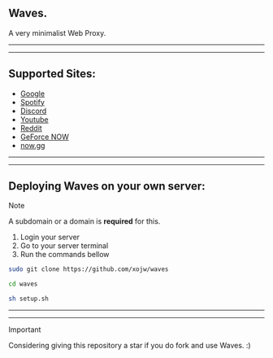 ## Waves.
A very minimalist Web Proxy.

---
---

## Supported Sites:

- [Google](https://google.com)
- [Spotify](https://spotify.com)
- [Discord](https://discord.com)
- [Youtube](https://www.youtube.com)
- [Reddit](https://reddit.com)
- [GeForce NOW](https://play.geforcenow.com/)
- [now.gg](https://now.gg)

---
---

## Deploying Waves on your own server:
> [!NOTE] 
> A subdomain or a domain is **required** for this.

1. Login your server
2. Go to your server terminal
3. Run the commands bellow
   
```bash
sudo git clone https://github.com/xojw/waves

cd waves

sh setup.sh
```

---
---

> [!IMPORTANT]
> Considering giving this repository a star if you do fork and use Waves. :)

